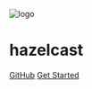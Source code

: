 ![logo](https://docsify.js.org/_media/icon.svg)

# hazelcast

[GitHub](https://ghe.int.vertivco.com/wang-rui-barney/hazelcast)
[Get Started](basic/basic.md)
